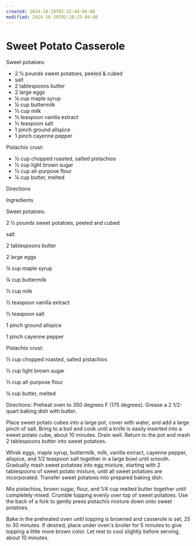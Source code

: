 ```yaml
---
created: 2024-10-29T02:15:44-04:00
modified: 2024-10-29T02:20:23-04:00
---
```


# Sweet Potato Casserole

Sweet potatoes:
- 2 ½ pounds sweet potatoes, peeled & cubed
- salt
- 2 tablespoons butter
- 2 large eggs
- ¼ cup maple syrup
- ¼ cup buttermilk
- ⅓ cup milk
- ½ teaspoon vanilla extract
- ½ teaspoon salt
- 1 pinch ground allspice
- 1 pinch cayenne pepper

Pistachio crust:
- ½ cup chopped roasted, salted pistachios
- ½ cup light brown sugar
- ⅓ cup all-purpose flour
- ¼ cup butter, melted

Directions

Ingredients

Sweet potatoes:

2 ½ pounds sweet potatoes, peeled and cubed

salt

2 tablespoons butter

2 large eggs

¼ cup maple syrup

¼ cup buttermilk

⅓ cup milk

½ teaspoon vanilla extract

½ teaspoon salt

1 pinch ground allspice

1 pinch cayenne pepper

Pistachio crust:

½ cup chopped roasted, salted pistachios

½ cup light brown sugar

⅓ cup all-purpose flour

¼ cup butter, melted

Directions: 
Preheat oven to 350 degrees F (175 degrees). Grease a 2 1/2-quart baking dish with butter.

Place sweet potato cubes into a large pot, cover with water, and add a large pinch of salt. Bring to a boil and cook until a knife is easily inserted into a sweet potato cube, about 10 minutes. Drain well. Return to the pot and mash 2 tablespoons butter into sweet potatoes.

Whisk eggs, maple syrup, buttermilk, milk, vanilla extract, cayenne pepper, allspice, and 1/2 teaspoon salt together in a large bowl until smooth. Gradually mash sweet potatoes into egg mixture, starting with 2 tablespoons of sweet potato mixture, until all sweet potatoes are incorporated. Transfer sweet potatoes into prepared baking dish.

Mix pistachios, brown sugar, flour, and 1/4 cup melted butter together until completely mixed. Crumble topping evenly over top of sweet potatoes. Use the back of a fork to gently press pistachio mixture down onto sweet potatoes.

Bake in the preheated oven until topping is browned and casserole is set, 25 to 30 minutes. If desired, place under oven's broiler for 5 minutes to give topping a little more brown color. Let rest to cool slightly before serving, about 10 minutes.
